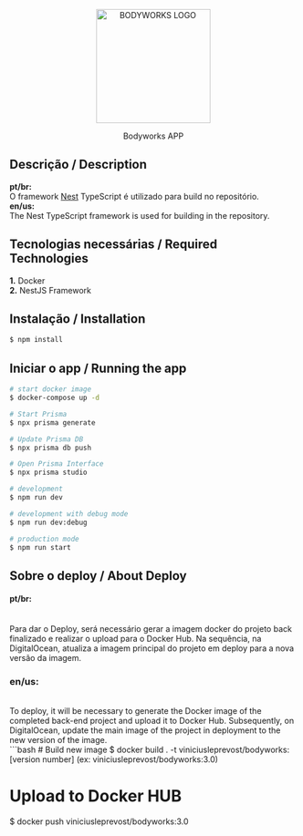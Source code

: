 <p align="center">
  <a href="http://nestjs.com/" target="blank"><img src="https://cdn.discordapp.com/attachments/706989572965400586/1177304601003835434/logo_1.png" width="200" alt="BODYWORKS LOGO" /></a>
</p>

[circleci-image]: https://img.shields.io/circleci/build/github/nestjs/nest/master?token=abc123def456
[circleci-url]: https://circleci.com/gh/nestjs/nest

  <p align="center">Bodyworks APP</p>

## Descrição / Description
<b>pt/br: </b><br>
O framework [Nest](https://github.com/nestjs/nest) TypeScript é utilizado para build no repositório. <br>
<b>en/us: </b><br>
The Nest TypeScript framework is used for building in the repository.

## Tecnologias necessárias / Required Technologies
<b>1.</b> Docker<br>
<b>2.</b> NestJS Framework

## Instalação / Installation

```bash
$ npm install
```

## Iniciar o app / Running the app

```bash
# start docker image
$ docker-compose up -d

# Start Prisma
$ npx prisma generate

# Update Prisma DB
$ npx prisma db push

# Open Prisma Interface
$ npx prisma studio

# development
$ npm run dev

# development with debug mode
$ npm run dev:debug

# production mode
$ npm run start
```


## Sobre o deploy / About Deploy

<h4><b>pt/br: </b></h4><br>
Para dar o Deploy, será necessário gerar a imagem docker do projeto back finalizado e realizar o upload para o Docker Hub. Na sequência, na DigitalOcean, atualiza a imagem principal do projeto em deploy para a nova versão da imagem. <br>
<h3><b>en/us: </b></h3><br>
To deploy, it will be necessary to generate the Docker image of the completed back-end project and upload it to Docker Hub. Subsequently, on DigitalOcean, update the main image of the project in deployment to the new version of the image.
<br>
```bash
# Build new image
$ docker build . -t viniciusleprevost/bodyworks:[version number] (ex: viniciusleprevost/bodyworks:3.0)

# Upload to Docker HUB
$ docker push viniciusleprevost/bodyworks:3.0
```